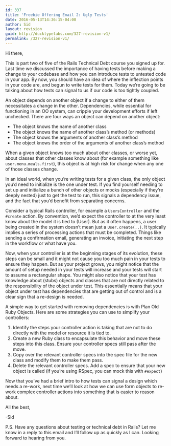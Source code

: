 ```yaml
---
id: 337
title: 'Freebie Offering Email 2: Ugly Tests'
date: 2016-05-13T14:36:15-04:00
author: Sid
layout: revision
guid: http://ducktypelabs.com/327-revision-v1/
permalink: /327-revision-v1/
---
```

Hi there,

This is part two of five of the Rails Technical Debt course you signed up for. Last time we discussed the importance of having tests before making a change to your codebase and how you can introduce tests to untested code in your app. By now, you should have an idea of where the inflection points in your code are, and begun to write tests for them. Today we&#8217;re going to be talking about how tests can signal to us if our code is too tightly coupled.

An object depends on another object if a change to either of them necessitates a change in the other. Dependencies, while essential for functioning in an OO system, can cripple your development efforts if left unchecked. There are four ways an object can depend on another object:

  * The object knows the name of another class
  * The object knows the name of another class&#8217;s method (or methods)
  * The object knows the arguments of another class&#8217;s method
  * The object knows the order of the arguments of another class&#8217;s method

When a given object knows too much about other classes, or worse yet, about classes that other classes know about (for example something like `user.menu.meals.first`), this object is at high risk for change when any one of those classes change.

In an ideal world, when you&#8217;re writing tests for a given class, the only object you&#8217;d need to initialize is the one under test. If you find yourself needing to set up and initialize a bunch of other objects or mocks (especially if they&#8217;re deeply nested) just to get the test to run, this signals a dependency issue, and the fact that you&#8217;d benefit from separating concerns.

Consider a typical Rails controller, for example a `UsersController` and the `#create` action. By convention, we&#8217;d expect the controller to at the very least know about the model it is tied to (User). But as it often happens, a user being created in the system doesn&#8217;t mean just a `User.create(..)`. It typically implies a series of processing actions that must be completed. Things like sending a confirmation email, generating an invoice, initiating the next step in the workflow or what have you.

Now, when your controller is at the beginning stages of its evolution, these steps can be small and it might not cause you too much pain in your tests to ensure they happen. But as your project grows, you might notice that the amount of setup needed in your tests will increase and your tests will start to assume a rectangular shape. You might also notice that your test has knowledge about (stubs) objects and classes that are not directly related to the responsibility of the object under test. This essentially means that your object under test has dependencies that are getting out of control and is a clear sign that a re-design is needed.

A simple way to get started with removing dependencies is with Plan Old Ruby Objects. Here are some strategies you can use to simplify your controllers:

  1. Identify the steps your controller action is taking that are not to do directly with the model or resource it is tied to.
  2. Create a new Ruby class to encapsulate this behavior and move these steps into this class. Ensure your controller specs still pass after the move.
  3. Copy over the relevant controller specs into the spec file for the new class and modify them to make them pass.
  4. Delete the relevant controller specs. Add a spec to ensure that your new object is called (if you&#8217;re using RSpec, you can mock this with `#expect`)

Now that you&#8217;ve had a brief intro to how tests can signal a design which needs a re-work, next time we&#8217;ll look at how we can use form objects to re-work complex controller actions into something that is easier to reason about.

All the best,

-Sid

P.S. Have any questions about testing or technical debt in Rails? Let me know in a reply to this email and I&#8217;ll follow up as quickly as I can. Looking forward to hearing from you.